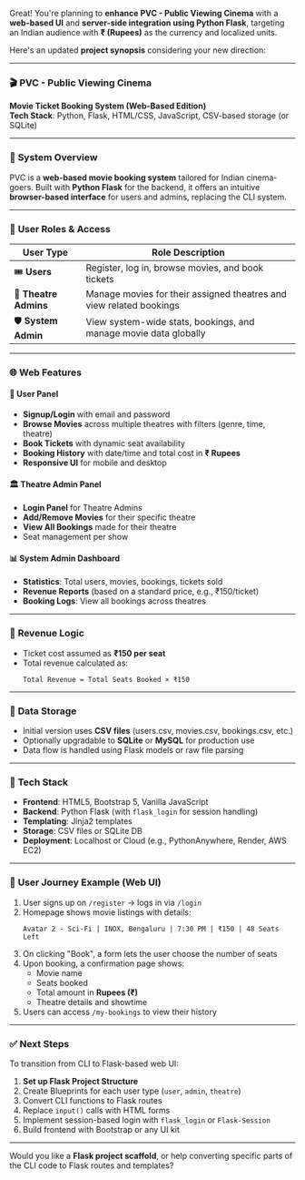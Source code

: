 Great! You're planning to **enhance PVC - Public Viewing Cinema** with a **web-based UI** and **server-side integration using Python Flask**, targeting an Indian audience with **₹ (Rupees)** as the currency and localized units.

Here's an updated **project synopsis** considering your new direction:

---

### 🎬 **PVC - Public Viewing Cinema**
**Movie Ticket Booking System (Web-Based Edition)**  
**Tech Stack**: Python, Flask, HTML/CSS, JavaScript, CSV-based storage (or SQLite)

---

### 🔧 **System Overview**
PVC is a **web-based movie booking system** tailored for Indian cinema-goers. Built with **Python Flask** for the backend, it offers an intuitive **browser-based interface** for users and admins, replacing the CLI system.

---

### 👥 **User Roles & Access**

| User Type        | Role Description                                                                 |
|------------------|----------------------------------------------------------------------------------|
| 🎟️ **Users**         | Register, log in, browse movies, and book tickets                              |
| 🏢 **Theatre Admins** | Manage movies for their assigned theatres and view related bookings            |
| 🛡️ **System Admin**   | View system-wide stats, bookings, and manage movie data globally               |

---

### 🌐 **Web Features**

#### 👤 **User Panel**
- **Signup/Login** with email and password
- **Browse Movies** across multiple theatres with filters (genre, time, theatre)
- **Book Tickets** with dynamic seat availability
- **Booking History** with date/time and total cost in **₹ Rupees**
- **Responsive UI** for mobile and desktop

#### 🏛️ **Theatre Admin Panel**
- **Login Panel** for Theatre Admins
- **Add/Remove Movies** for their specific theatre
- **View All Bookings** made for their theatre
- Seat management per show

#### 📊 **System Admin Dashboard**
- **Statistics**: Total users, movies, bookings, tickets sold
- **Revenue Reports** (based on a standard price, e.g., ₹150/ticket)
- **Booking Logs**: View all bookings across theatres

---

### 💸 **Revenue Logic**
- Ticket cost assumed as **₹150 per seat**
- Total revenue calculated as:
  ```
  Total Revenue = Total Seats Booked × ₹150
  ```

---

### 📂 **Data Storage**
- Initial version uses **CSV files** (users.csv, movies.csv, bookings.csv, etc.)
- Optionally upgradable to **SQLite** or **MySQL** for production use
- Data flow is handled using Flask models or raw file parsing

---

### 🧩 **Tech Stack**
- **Frontend**: HTML5, Bootstrap 5, Vanilla JavaScript
- **Backend**: Python Flask (with `flask_login` for session handling)
- **Templating**: Jinja2 templates
- **Storage**: CSV files or SQLite DB
- **Deployment**: Localhost or Cloud (e.g., PythonAnywhere, Render, AWS EC2)

---

### 📱 **User Journey Example (Web UI)**
1. User signs up on `/register` → logs in via `/login`
2. Homepage shows movie listings with details:
   ```
   Avatar 2 - Sci-Fi | INOX, Bengaluru | 7:30 PM | ₹150 | 48 Seats Left
   ```
3. On clicking "Book", a form lets the user choose the number of seats
4. Upon booking, a confirmation page shows:
   - Movie name
   - Seats booked
   - Total amount in **Rupees (₹)**
   - Theatre details and showtime
5. Users can access `/my-bookings` to view their history

---

### ✅ **Next Steps**
To transition from CLI to Flask-based web UI:
1. **Set up Flask Project Structure**
2. Create Blueprints for each user type (`user`, `admin`, `theatre`)
3. Convert CLI functions to Flask routes
4. Replace `input()` calls with HTML forms
5. Implement session-based login with `flask_login` or `Flask-Session`
6. Build frontend with Bootstrap or any UI kit

---

Would you like a **Flask project scaffold**, or help converting specific parts of the CLI code to Flask routes and templates?